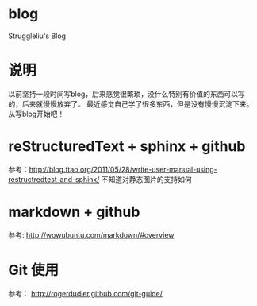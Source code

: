 blog
====

Struggleliu's Blog


说明
====

以前坚持一段时间写blog，后来感觉很繁琐，没什么特别有价值的东西可以写的，后来就慢慢放弃了。
最近感觉自己学了很多东西，但是没有慢慢沉淀下来。从写blog开始吧！


reStructuredText + sphinx + github
==================================

参考：http://blog.ftao.org/2011/05/28/write-user-manual-using-restructredtest-and-sphinx/
不知道对静态图片的支持如何


markdown + github
==================================

参考: http://wowubuntu.com/markdown/#overview

Git 使用
=================================
参考： http://rogerdudler.github.com/git-guide/


